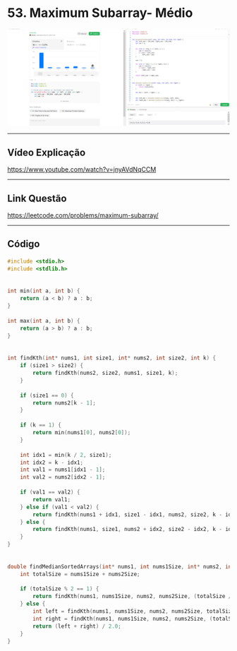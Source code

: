 # 53. Maximum Subarray- Médio

<div align="center"><img src= "https://raw.githubusercontent.com/projeto-de-algoritmos-2024/D-C_LEETCODE_PROBLEMS/refs/heads/main/Images/53.png?raw=true"/></div>

---

## Vídeo Explicação

https://www.youtube.com/watch?v=jnyAVdNqCCM

---

## Link Questão

https://leetcode.com/problems/maximum-subarray/

---

## **Código**

```C
#include <stdio.h>
#include <stdlib.h>


int min(int a, int b) {
    return (a < b) ? a : b;
}

int max(int a, int b) {
    return (a > b) ? a : b;
}


int findKth(int* nums1, int size1, int* nums2, int size2, int k) {
    if (size1 > size2) {
        return findKth(nums2, size2, nums1, size1, k);
    }

    if (size1 == 0) {
        return nums2[k - 1];
    }

    if (k == 1) {
        return min(nums1[0], nums2[0]);
    }

    int idx1 = min(k / 2, size1);
    int idx2 = k - idx1;
    int val1 = nums1[idx1 - 1];
    int val2 = nums2[idx2 - 1];

    if (val1 == val2) {
        return val1;
    } else if (val1 < val2) {
        return findKth(nums1 + idx1, size1 - idx1, nums2, size2, k - idx1);
    } else {
        return findKth(nums1, size1, nums2 + idx2, size2 - idx2, k - idx2);
    }
}


double findMedianSortedArrays(int* nums1, int nums1Size, int* nums2, int nums2Size) {
    int totalSize = nums1Size + nums2Size;

    if (totalSize % 2 == 1) {
        return findKth(nums1, nums1Size, nums2, nums2Size, (totalSize / 2) + 1);
    } else {
        int left = findKth(nums1, nums1Size, nums2, nums2Size, totalSize / 2);
        int right = findKth(nums1, nums1Size, nums2, nums2Size, (totalSize / 2) + 1);
        return (left + right) / 2.0;
    }
}
```
